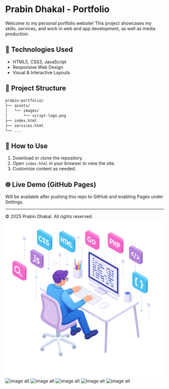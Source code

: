
# Prabin Dhakal - Portfolio

Welcome to my personal portfolio website! This project showcases my skills, services, and work in web and app development, as well as media production.

## 🔧 Technologies Used
- HTML5, CSS3, JavaScript
- Responsive Web Design
- Visual & Interactive Layouts

## 📂 Project Structure
```
prabin-portfolio/
├── assets/
│   └── images/
│       └── script-logo.png
├── index.html
├── services.html
└── ...
```

## 🚀 How to Use
1. Download or clone the repository.
2. Open `index.html` in your browser to view the site.
3. Customize content as needed.

## 🌐 Live Demo (GitHub Pages)
Will be available after pushing this repo to GitHub and enabling Pages under Settings.

---

© 2025 Prabin Dhakal. All rights reserved.
![image alt](https://github.com/Prabinc17/prabin-portfolio.com/blob/2562b130357d37ff910948559508854f7887529c/ChatGPT%20Image%20Jul%2013%2C%202025%2C%2007_30_34%20PM.png)
![image alt]()
![image alt]()
![image alt]()
![image alt]()
![image alt]()
